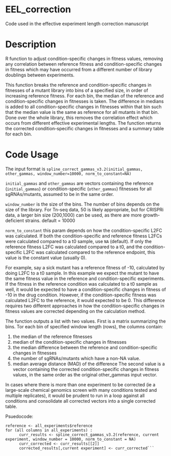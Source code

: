 # EEL_correction
Code used in the effective experiment length correction manuscript

# Description 
R function to adjust condition-specific changes in fitness values, removing any correlation between reference fitness and condition-specific changes in fitness which may have occurred from a different number of library doublings between experiments.

This function breaks the reference and condition-specific changes in fitnesses of a mutant library into bins of a specified size, in order of increasing reference fitness. For each bin, the median of the reference and condition-specific changes in fitnesses is taken. The difference in medians is added to all condition-specific changes in fitnesses within that bin such that the median value is the same as reference for all mutants in that bin. Done over the whole library, this removes the correlation effect which occurs from different effective experimental lengths. The function returns the corrected condition-specific changes in fitnesses and a summary table for each bin.

# Code Usage
The input format is ```spline_correct_gammas_v3.2(initial_gammas, other_gammas, window_number=10000, norm_to_constant=NA)```

```initial_gammas``` and ```other_gammas``` are vectors containing the reference (```initial_gammas```) or condition-specific (```other_gammas```) fitnesses for all sgRNAs/mutants, assumed to be in the same order.

```window_number``` is the size of the bins. The number of bins depends on the size of the library. For Tn-seq data, 50 is likely appropriate, but for CRISPRi data, a larger bin size (200,1000) can be used, as there are more growth-deficient strains. default = 10000

```norm_to_constant``` this param depends on how the condition-specific L2FC was calculated. If both the condition-specific and reference fitness L2FCs were calculated compared to a t0 sample, use ```NA``` (default). If only the reference fitness L2FC was calculated compared to a t0, and the condition-specific L2FC was calculated compared to the reference endpoint, this value is the constant value (usually 0). 

For example, say a sick mutant has a reference fitness of -10, calculated by doing L2FC to a t0 sample. In this example we expect the mutant to have the same fitness value in the reference and condition-specific experiments. If the fitness in the reference condition was calculated to a t0 sample as well, it would be expected to have a condition-specific changes in fitness of -10 in the drug condition. However, if the condition-specific fitness was calculated L2FC to the reference, it would expected to be 0. This difference requires two different approaches in how the condition-specific changes in fitness values are corrected depending on the calculation method.

The function outputs a list with two values. First is a matrix summarizing the bins. Tor each bin of specified window length (rows), the columns contain:
1. the median of the reference fitnesses 
2. median of the condition-specific changes in fitnesses
3. the median difference between the reference and condition-specific changes in fitnesses 
4. the number of sgRNAs/mutants which have a non-NA value.
5. median average distance (MAD) of the difference
The second value is a vector containing the corrected condition-specific changes in fitness values, in the same order as the original other_gammas input vector.

In cases where there is more than one experiment to be corrected (ie a large-scale chemical genomics screen with many conditions tested and multiple replicates), it would be prudent to run in a loop against all conditions and consolidate all corrected vectors into a single corrected table.

Psuedocode:
```all_experiments <- read.csv("allexperimentsfitnesses.csv") 
reference <- all_experiments$reference
for (all columns in all_experiments) :
      curr_results <- spline_correct_gammas_v3.2(reference, current experiment, window_number = 10000, norm_to_constant = NA)
      curr_corrected <- curr_results[[2]]
      corrected_results[,current experiment] <- curr_corrected```
